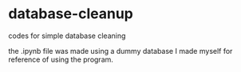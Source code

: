 # database-cleanup
codes for simple database cleaning

the .ipynb file was made using a dummy database I made myself for reference of using the program.
